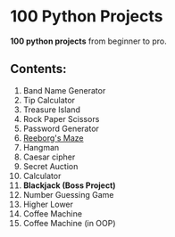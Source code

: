 # 100 Python Projects
**100 python projects** from beginner to pro.

## Contents:
1. Band Name Generator
2. Tip Calculator
3. Treasure Island
4. Rock Paper Scissors
5. Password Generator
6. [Reeborg's Maze](https://reeborg.ca/reeborg.html)
7. Hangman 
8. Caesar cipher
9. Secret Auction
10. Calculator
11. **Blackjack (Boss Project)**
12. Number Guessing Game
13. Higher Lower
14. Coffee Machine
15. Coffee Machine (in OOP)
